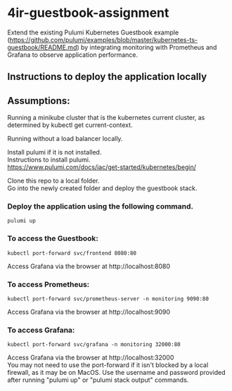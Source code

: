 # 4ir-guestbook-assignment
Extend the existing Pulumi Kubernetes Guestbook example (https://github.com/pulumi/examples/blob/master/kubernetes-ts-guestbook/README.md)
by integrating monitoring with Prometheus and Grafana to observe application performance.

## Instructions to deploy the application locally

## Assumptions:
Running a minikube cluster that is the kubernetes current cluster, as determined by kubectl get current-context.

Running without a load balancer locally.

Install pulumi if it is not installed.  
Instructions to install pulumi.  
    https://www.pulumi.com/docs/iac/get-started/kubernetes/begin/ 

Clone this repo to a local folder.  
Go into the newly created folder and deploy the guestbook stack.
### Deploy the application using the following command.
    pulumi up

### To access the Guestbook:
    kubectl port-forward svc/frontend 8080:80
    
Access Grafana via the browser at http://localhost:8080

### To access Prometheus:
    kubectl port-forward svc/prometheus-server -n monitoring 9090:80

Access Grafana via the browser at http://localhost:9090    

### To access Grafana:
    kubectl port-forward svc/grafana -n monitoring 32000:80  


Access Grafana via the browser at http://localhost:32000  
You may not need to use the port-forward if it isn't blocked by a local firewall, as it may be on MacOS.
Use the username and password provided after running "pulumi up" or "pulumi stack output" commands.

